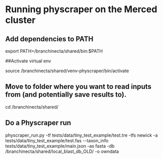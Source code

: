 # Running physcraper on the Merced cluster

## Add dependencies to PATH

  export PATH=/branchinecta/shared/bin:$PATH

##Activate virtual env

  source /branchinecta/shared/venv-physcraper/bin/activate

## Move to folder where you want to read inputs from (and potentially save results to).

  cd /branchinecta/shared/

## Do a Physcraper run

  physcraper_run.py -tf tests/data/tiny_test_example/test.tre -tfs newick -a tests/data/tiny_test_example/test.fas --taxon_info tests/data/tiny_test_example/main.json -as fasta -db /branchinecta/shared/local_blast_db_OLD/ -o owndata
